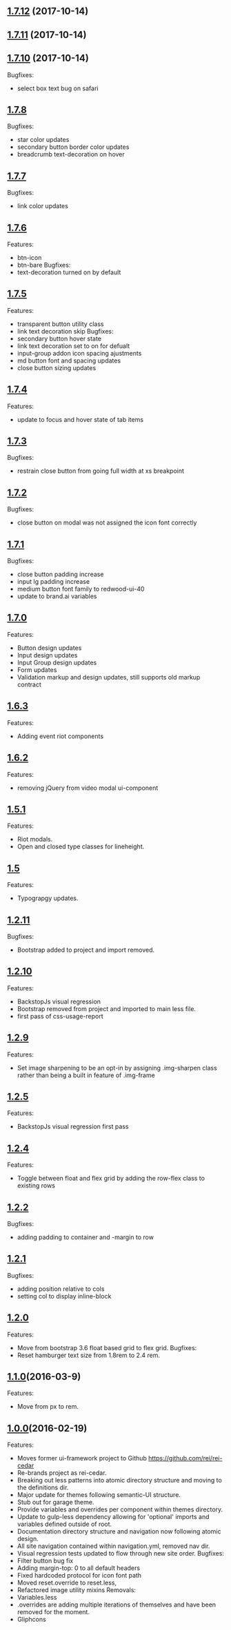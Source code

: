 <a name="1.7.12"></a>
## [1.7.12](https://github.com/rei/rei-cedar/compare/1.7.11...1.7.12) (2017-10-14)



<a name="1.7.11"></a>
## [1.7.11](https://github.com/rei/rei-cedar/compare/v1.7.10...v1.7.11) (2017-10-14)



<a name="1.7.10"></a>
## [1.7.10](https://github.com/rei/rei-cedar/compare/v1.7.9...v1.7.10) (2017-10-14)
Bugfixes:
- select box text bug on safari

<a name="1.7.8"></a>
## [1.7.8](https://github.com/rei/rei-cedar/compare/v1.7.7...v1.7.8)
Bugfixes:
- star color updates
- secondary button border color updates
- breadcrumb text-decoration on hover

<a name="1.7.7"></a>
## [1.7.7](https://github.com/rei/rei-cedar/compare/v1.7.6...v1.7.7)
Bugfixes:
- link color updates

<a name="1.7.6"></a>
## [1.7.6](https://github.com/rei/rei-cedar/compare/v1.7.5...v1.7.6)
Features:
- btn-icon
- btn-bare
Bugfixes:
- text-decoration turned on by default

<a name="1.7.5"></a>
## [1.7.5](https://github.com/rei/rei-cedar/compare/v1.7.4...v1.7.5)
Features:
- transparent button utility class
- link text decoration skip
Bugfixes:
- secondary button hover state
- link text decoration set to on for defualt
- input-group addon icon spacing ajustments
- md button font and spacing updates
- close button sizing updates

<a name="1.7.4"></a>
## [1.7.4](https://github.com/rei/rei-cedar/compare/v1.7.3...v1.7.4)
Features:
- update to focus and hover state of tab items


<a name="1.7.3"></a>
## [1.7.3](https://github.com/rei/rei-cedar/compare/v1.7.2...v1.7.3)
Bugfixes:
- restrain close button from going full width at xs breakpoint


<a name="1.7.2"></a>
## [1.7.2](https://github.com/rei/rei-cedar/compare/v1.7.1...v1.7.2)
Bugfixes:
- close button on modal was not assigned the icon font correctly

<a name="1.7.1"></a>
## [1.7.1](https://github.com/rei/rei-cedar/compare/v1.7.0...v1.7.1)
Bugfixes:
- close button padding increase
- input lg padding increase
- medium button font family to redwood-ui-40
- update to brand.ai variables

<a name="1.7.0"></a>
## [1.7.0](https://github.com/rei/rei-cedar/compare/v1.6.3...v1.7.0)
Features:
- Button design updates
- Input design updates
- Input Group design updates
- Form updates
- Validation markup and design updates, still supports old markup contract

<a name="1.6.3"></a>
## [1.6.3](https://github.com/rei/rei-cedar/compare/v1.6.2...v1.6.3)
Features:
- Adding event riot components

<a name="1.6.2"></a>
## [1.6.2](https://github.com/rei/rei-cedar/compare/v1.6.1...v1.6.2)
Features:
- removing jQuery from video modal ui-component

<a name="1.5.1"></a>
## [1.5.1](https://github.com/rei/rei-cedar/compare/v1.5.0...v1.5.1)
Features:
- Riot modals.
- Open and closed type classes for lineheight.

<a name="1.5"></a>
## [1.5](https://github.com/rei/rei-cedar/compare/v1.2.11...v1.5)
Features:
- Typograpgy updates.

<a name="1.2.11"></a>
## [1.2.11](https://github.com/rei/rei-cedar/compare/v1.2.10...v1.2.11)
Bugfixes:
- Bootstrap added to project and import removed.

<a name="1.2.10"></a>
## [1.2.10](https://github.com/rei/rei-cedar/compare/v1.2.9...v1.2.10)
Features:
- BackstopJs visual regression
- Bootstrap removed from project and imported to main less file.
- first pass of css-usage-report 

<a name="1.2.9"></a>
## [1.2.9](https://github.com/rei/rei-cedar/compare/v1.2.5...v1.2.9)
Features:
- Set image sharpening to be an opt-in by assigning .img-sharpen class rather than being a built in feature of .img-frame

<a name="1.2.5"></a>
## [1.2.5](https://github.com/rei/rei-cedar/compare/v1.2.4...v1.2.5)
Features:
- BackstopJs visual regression first pass

<a name="1.2.4"></a>
## [1.2.4](https://github.com/rei/rei-cedar/compare/v1.2.2...v1.2.4)
Features:
- Toggle between float and flex grid by adding the row-flex class to existing rows

<a name="1.2.2"></a>
## [1.2.2](https://github.com/rei/rei-cedar/compare/v1.2.1...v1.2.2)
Bugfixes:
- adding padding to container and -margin to row

<a name="1.2.1"></a>
## [1.2.1](https://github.com/rei/rei-cedar/compare/v1.2.0...v1.2.1)
Bugfixes:
- adding position relative to cols
- setting col to display inline-block

<a name="1.2.0"></a>
## [1.2.0](https://github.com/rei/rei-cedar/compare/v1.1.0...v1.2.0)
Features:
- Move from bootstrap 3.6 float based grid to flex grid.
Bugfixes:
- Reset hamburger text size from 1.8rem to 2.4 rem.

<a name="1.1.0"></a>
## [1.1.0](https://github.com/rei/rei-cedar/compare/v1.0.0...v1.1.0)(2016-03-9)
Features:
- Move from px to rem.

<a name="1.0.0"></a>
## [1.0.0](https://github.com/rei/rei-cedar/v1.0.0)(2016-02-19)
Features:
 - Moves former ui-framework project to Github <https://github.com/rei/rei-cedar>
 - Re-brands project as rei-cedar.
 - Breaking out less patterns into atomic directory structure and moving to the definitions dir.
 - Major update for themes following semantic-UI structure.
 - Stub out for garage theme.
 - Provide variables and overrides per component within themes directory.
 - Update to gulp-less dependency allowing for 'optional' imports and variables defined outside of root.
 - Documentation directory structure and navigation now following atomic design.
 - All site navigation contained within navigation.yml, removed nav dir.
 - Visual regression tests updated to flow through new site order.
Bugfixes:
 - Filter button bug fix
 - Adding margin-top: 0 to all default headers
 - Fixed hardcoded protocol for icon font path
 - Moved reset.override to reset.less,
 - Refactored image utility mixins
Removals:
 - Variables.less
 - .overrides are adding multiple iterations of themselves and have been removed for the moment.
 - Gliphcons
